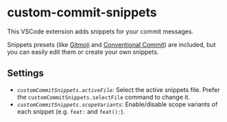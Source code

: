 # custom-commit-snippets

This VSCode extension adds snippets for your commit messages.

Snippets presets (like [Gitmoji](https://gitmoji.dev) and [Conventional Commit](https://conventionalcommits.org)) are included, but you can easily edit them or create your own snippets.

## Settings

* *`customCommitSnippets.activeFile`*: Select the active snippets file. Prefer the `customCommitSnippets.selectFile` command to change it.
* *`customCommitSnippets.scopeVariants`*: Enable/disable scope variants of each snippet (e.g. `feat:` and `feat():`).